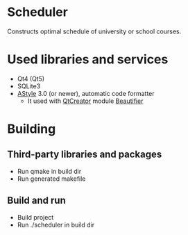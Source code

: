 # Scheduler

Constructs optimal schedule of university or school courses.

# Used libraries and services
* Qt4 (Qt5)
* SQLite3
* [AStyle](http://astyle.sourceforge.net) 3.0 (or newer), automatic code formatter
  * It used with [QtCreator](https://www.qt.io/ide) module [Beautifier](http://doc.qt.io/qtcreator/creator-beautifier.html)

# Building
## Third-party libraries and packages
* Run qmake in build dir
* Run generated makefile

## Build and run
* Build project
* Run ./scheduler in build dir